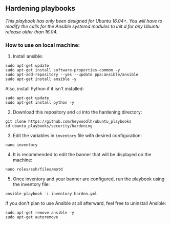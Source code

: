 ## Hardening playbooks

*This playbook has only been designed for Ubuntu 16.04+. You will have to modify the calls for the Ansible systemd modules to init.d for any Ubuntu release older than 16.04.* 


### How to use on local machine:


1. Install ansible:

```
sudo apt-get update
sudo apt-get install software-properties-common -y
sudo apt-add-repository --yes --update ppa:ansible/ansible
sudo apt-get install ansible -y
```

Also, install Python if it isn't installed:

```
sudo apt-get update
sudo apt-get install python -y
```


2. Download this repository and `cd` into the hardening directory:

```
git clone https://github.com/heywoodlh/ubuntu_playbooks
cd ubuntu_playbooks/security/hardening
```


3. Edit the variables in `inventory` file with desired configuration:

```
nano inventory
```


4. It is recommended to edit the banner that will be displayed on the machine:

```
nano roles/ssh/files/motd
```


5. Once inventory and your banner are configured, run the playbook using the inventory file:

```
ansible-playbook -i inventory harden.yml
```


If you don't plan to use Ansible at all afterward, feel free to uninstall Ansible:

```
sudo apt-get remove ansible -y
sudo apt-get autoremove
```

